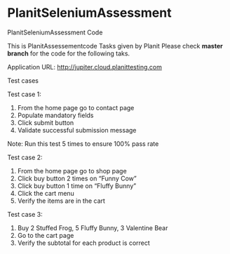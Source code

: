 # PlanitSeleniumAssessment
PlanitSeleniumAssessment Code

This is PlanitAssessementcode Tasks given by Planit
Please check **master branch** for the code for the following taks.

Application URL: http://jupiter.cloud.planittesting.com

Test cases


Test case 1:

1.	From the home page go to contact page
2.	Populate mandatory fields
3.	Click submit button
4.	Validate successful submission message

Note: Run this test 5 times to ensure 100% pass rate

Test case 2:

1.	From the home page go to shop page
2.	Click buy button 2 times on “Funny Cow”
3.	Click buy button 1 time on “Fluffy Bunny”
4.	Click the cart menu
5.	Verify the items are in the cart


Test case 3: 


1.	Buy 2 Stuffed Frog, 5 Fluffy Bunny, 3 Valentine Bear
2.	Go to the cart page
3.	Verify the subtotal for each product is correct


